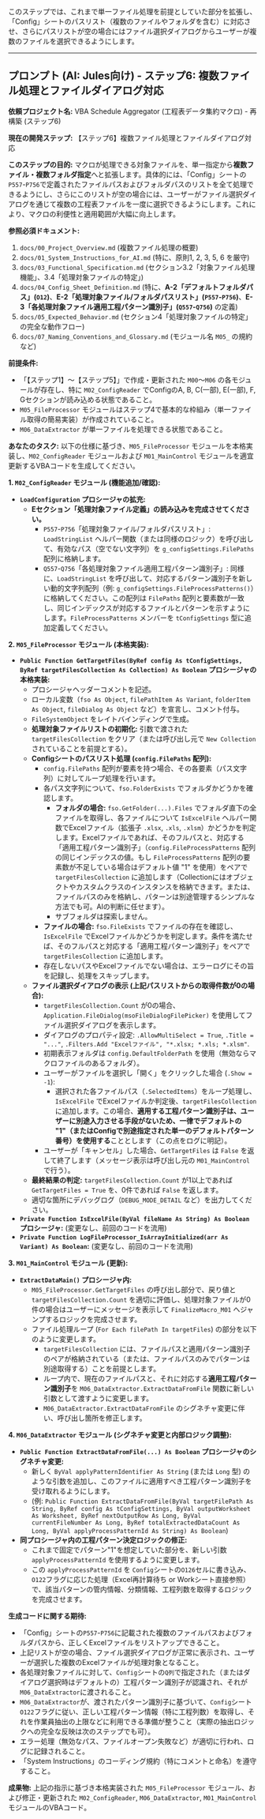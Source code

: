 このステップでは、これまで単一ファイル処理を前提としていた部分を拡張し、「Config」シートのパスリスト（複数のファイルやフォルダを含む）に対応させ、さらにパスリストが空の場合にはファイル選択ダイアログからユーザーが複数のファイルを選択できるようにします。

---

## プロンプト (AI: Jules向け) - ステップ6: 複数ファイル処理とファイルダイアログ対応

**依頼プロジェクト名:** VBA Schedule Aggregator (工程表データ集約マクロ) - 再構築 (ステップ6)

**現在の開発ステップ:** 【ステップ6】複数ファイル処理とファイルダイアログ対応

**このステップの目的:**
マクロが処理できる対象ファイルを、単一指定から**複数ファイル・複数フォルダ指定**へと拡張します。具体的には、「Config」シートの`P557`-`P756`で定義されたファイルパスおよびフォルダパスのリストを全て処理できるようにし、さらにこのリストが空の場合には、ユーザーがファイル選択ダイアログを通じて複数の工程表ファイルを一度に選択できるようにします。これにより、マクロの利便性と適用範囲が大幅に向上します。

**参照必須ドキュメント:**
1.  `docs/00_Project_Overview.md` (複数ファイル処理の概要)
2.  `docs/01_System_Instructions_for_AI.md` (特に、原則1, 2, 3, 5, 6 を厳守)
3.  `docs/03_Functional_Specification.md` (セクション3.2「対象ファイル処理機能」、3.4「処理対象ファイルの特定」)
4.  `docs/04_Config_Sheet_Definition.md` (特に、**A-2「デフォルトフォルダパス」(`O12`)**、**E-2「処理対象ファイル/フォルダパスリスト」(`P557`-`P756`)**、**E-3「各処理対象ファイル適用工程パターン識別子」(`Q557`-`Q756`)** の定義)
5.  `docs/05_Expected_Behavior.md` (セクション4「処理対象ファイルの特定」の完全な動作フロー)
6.  `docs/07_Naming_Conventions_and_Glossary.md` (モジュール名 `M05_` の規約など)

**前提条件:**
*   「【ステップ1】～【ステップ5】」で作成・更新された `M00`～`M06` の各モジュールが存在し、特に `M02_ConfigReader` でConfigのA, B, C(一部), E(一部), F, Gセクションが読み込める状態であること。
*   `M05_FileProcessor` モジュールはステップ4で基本的な枠組み（単一ファイル取得の簡易実装）が作成されていること。
*   `M06_DataExtractor` が単一ファイルを処理できる状態であること。

**あなたのタスク:**
以下の仕様に基づき、`M05_FileProcessor` モジュールを本格実装し、`M02_ConfigReader` モジュールおよび `M01_MainControl` モジュールを適宜更新するVBAコードを生成してください。

**1. `M02_ConfigReader` モジュール (機能追加/確認):**

*   **`LoadConfiguration` プロシージャの拡充:**
    *   **Eセクション「処理対象ファイル定義」の読み込みを完成させてください。**
        *   `P557`-`P756`「処理対象ファイル/フォルダパスリスト」: `LoadStringList` ヘルパー関数（または同様のロジック）を呼び出して、有効なパス（空でない文字列）を `g_configSettings.FilePaths` 配列に格納します。
        *   `Q557`-`Q756`「各処理対象ファイル適用工程パターン識別子」: 同様に、`LoadStringList` を呼び出して、対応するパターン識別子を新しい動的文字列配列（例: `g_configSettings.FileProcessPatterns()`）に格納してください。この配列は `FilePaths` 配列と要素数が一致し、同じインデックスが対応するファイルとパターンを示すようにします。`FileProcessPatterns` メンバーを `tConfigSettings` 型に追加定義してください。

**2. `M05_FileProcessor` モジュール (本格実装):**

*   **`Public Function GetTargetFiles(ByRef config As tConfigSettings, ByRef targetFilesCollection As Collection) As Boolean` プロシージャの本格実装:**
    *   プロシージャヘッダーコメントを記述。
    *   ローカル変数（`fso As Object`, `filePathItem As Variant`, `folderItem As Object`, `fileDialog As Object` など）を宣言し、コメント付与。
    *   `FileSystemObject` をレイトバインディングで生成。
    *   **処理対象ファイルリストの初期化:** 引数で渡された `targetFilesCollection` をクリア（または呼び出し元で `New Collection` されていることを前提とする）。
    *   **Configシートのパスリスト処理 (`config.FilePaths` 配列):**
        *   `config.FilePaths` 配列が要素を持つ場合、その各要素（パス文字列）に対してループ処理を行います。
        *   各パス文字列について、`fso.FolderExists` でフォルダかどうかを確認します。
            *   **フォルダの場合:** `fso.GetFolder(...).Files` でフォルダ直下の全ファイルを取得し、各ファイルについて `IsExcelFile` ヘルパー関数でExcelファイル（拡張子 `.xlsx`, `.xls`, `.xlsm`）かどうかを判定します。Excelファイルであれば、そのフルパスと、対応する「適用工程パターン識別子」（`config.FileProcessPatterns` 配列の同じインデックスの値。もし `FileProcessPatterns` 配列の要素数が不足している場合はデフォルト値 "1" を使用）をペアで `targetFilesCollection` に追加します（Collectionにはオブジェクトやカスタムクラスのインスタンスを格納できます。または、ファイルパスのみを格納し、パターンは別途管理するシンプルな方法でも可。AIの判断に任せます）。
            *   サブフォルダは探索しません。
        *   **ファイルの場合:** `fso.FileExists` でファイルの存在を確認し、`IsExcelFile` でExcelファイルかどうかを判定します。条件を満たせば、そのフルパスと対応する「適用工程パターン識別子」をペアで `targetFilesCollection` に追加します。
        *   存在しないパスやExcelファイルでない場合は、エラーログにその旨を記録し、処理をスキップします。
    *   **ファイル選択ダイアログの表示 (上記パスリストからの取得件数が0の場合):**
        *   `targetFilesCollection.Count` が0の場合、`Application.FileDialog(msoFileDialogFilePicker)` を使用してファイル選択ダイアログを表示します。
        *   ダイアログのプロパティ設定: `.AllowMultiSelect = True`, `.Title = "..."`, `.Filters.Add "Excelファイル", "*.xlsx; *.xls; *.xlsm"`.
        *   初期表示フォルダは `config.DefaultFolderPath` を使用（無効ならマクロファイルのあるフォルダ）。
        *   ユーザーがファイルを選択し「開く」をクリックした場合 (`.Show = -1`):
            *   選択された各ファイルパス（`.SelectedItems`）をループ処理し、`IsExcelFile` でExcelファイルか判定後、`targetFilesCollection` に追加します。この場合、**適用する工程パターン識別子は、ユーザーに別途入力させる手段がないため、一律でデフォルトの "1"（またはConfigで別途指定された単一のデフォルトパターン番号）を使用する**こととします（この点をログに明記）。
        *   ユーザーが「キャンセル」した場合、`GetTargetFiles` は `False` を返して終了します（メッセージ表示は呼び出し元の `M01_MainControl` で行う）。
    *   **最終結果の判定:** `targetFilesCollection.Count` が1以上であれば `GetTargetFiles = True` を、0件であれば `False` を返します。
    *   適切な箇所にデバッグログ（`DEBUG_MODE_DETAIL` など）を出力してください。
*   **`Private Function IsExcelFile(ByVal fileName As String) As Boolean` プロシージャ:** (変更なし、前回のコードを流用)
*   **`Private Function LogFileProcessor_IsArrayInitialized(arr As Variant) As Boolean`:** (変更なし、前回のコードを流用)

**3. `M01_MainControl` モジュール (更新):**

*   **`ExtractDataMain()` プロシージャ内:**
    *   `M05_FileProcessor.GetTargetFiles` の呼び出し部分で、戻り値と `targetFilesCollection.Count` を適切に評価し、処理対象ファイルが0件の場合はユーザーにメッセージを表示して `FinalizeMacro_M01` へジャンプするロジックを完成させます。
    *   ファイル処理ループ (`For Each filePath In targetFiles`) の部分を以下のように変更します。
        *   `targetFilesCollection` には、ファイルパスと適用パターン識別子のペアが格納されている（または、ファイルパスのみでパターンは別途取得する）ことを前提とします。
        *   ループ内で、現在のファイルパスと、それに対応する**適用工程パターン識別子**を `M06_DataExtractor.ExtractDataFromFile` 関数に新しい引数として渡すように変更します。
        *   `M06_DataExtractor.ExtractDataFromFile` のシグネチャ変更に伴い、呼び出し箇所を修正します。

**4. `M06_DataExtractor` モジュール (シグネチャ変更と内部ロジック調整):**

*   **`Public Function ExtractDataFromFile(...) As Boolean` プロシージャのシグネチャ変更:**
    *   新しく `ByVal applyPatternIdentifier As String` (または `Long` 型) のような引数を追加し、このファイルに適用すべき工程パターン識別子を受け取れるようにします。
    *   (例: `Public Function ExtractDataFromFile(ByVal targetFilePath As String, ByRef config As tConfigSettings, ByVal outputWorksheet As Worksheet, ByRef nextOutputRow As Long, ByVal currentFileNumber As Long, ByRef totalExtractedDataCount As Long, ByVal applyProcessPatternId As String) As Boolean`)
*   **同プロシージャ内の工程パターン決定ロジックの修正:**
    *   これまで固定でパターン"1"を想定していた部分を、新しい引数 `applyProcessPatternId` を使用するように変更します。
    *   この `applyProcessPatternId` を `Config`シートの`O126`セルに書き込み、`O122`フラグに応じた処理（Excel再計算待ち or Workシート直接参照）で、該当パターンの管内情報、分類情報、工程列数を取得するロジックを完成させます。

**生成コードに関する期待:**
*   「Config」シートの`P557`-`P756`に記載された複数のファイルパスおよびフォルダパスから、正しくExcelファイルをリストアップできること。
*   上記リストが空の場合、ファイル選択ダイアログが正常に表示され、ユーザーが選択した複数のExcelファイルが処理対象となること。
*   各処理対象ファイルに対して、`Config`シートの`Q列`で指定された（またはダイアログ選択時はデフォルトの）工程パターン識別子が認識され、それが`M06_DataExtractor`に渡されること。
*   `M06_DataExtractor`が、渡されたパターン識別子に基づいて、`Config`シート`O122`フラグに従い、正しい工程パターン情報（特に工程列数）を取得し、それを作業員抽出の上限などに利用できる準備が整うこと（実際の抽出ロジックへの完全な反映は次のステップでも可）。
*   エラー処理（無効なパス、ファイルオープン失敗など）が適切に行われ、ログに記録されること。
*   「System Instructions」のコーディング規約（特にコメントと命名）を遵守すること。

**成果物:**
上記の指示に基づき本格実装された `M05_FileProcessor` モジュール、および修正・更新された `M02_ConfigReader`, `M06_DataExtractor`, `M01_MainControl` モジュールのVBAコード。
